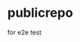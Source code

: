 # publicrepo
for e2e test



























































































































































































































































































































































































































































































































































































































































































































































































































































































































































































































































































































































































































































































































































































































































































































































































































































































































































































































































































































































































































































































































































































































































































































































































































































































































































































































































































































































































































































































































































































































































































































































































































































































